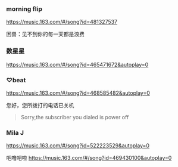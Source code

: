 ### morning flip
https://music.163.com/#/song?id=481327537

困兽：见不到你的每一天都是浪费

### 数星星
https://music.163.com/#/song?id=465471672&autoplay=0

### ♡beat
https://music.163.com/#/song?id=468585482&autoplay=0

您好，您所拨打的电话已关机
>Sorry,the subscriber you dialed is power off

### Mila J
https://music.163.com/#/song?id=522223529&autoplay=0

吧噜吧啦
https://music.163.com/#/song?id=469430100&autoplay=0
